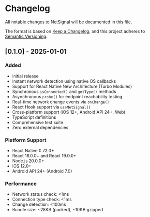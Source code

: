 # Changelog

All notable changes to NetSignal will be documented in this file.

The format is based on [Keep a Changelog](https://keepachangelog.com/en/1.0.0/),
and this project adheres to [Semantic Versioning](https://semver.org/spec/v2.0.0.html).

## [0.1.0] - 2025-01-01

### Added
- Initial release
- Instant network detection using native OS callbacks
- Support for React Native New Architecture (Turbo Modules)
- Synchronous `isConnected()` and `getType()` methods
- Asynchronous `probe()` for endpoint reachability testing
- Real-time network change events via `onChange()`
- React Hook support via `useNetSignal()`
- Cross-platform support (iOS 12+, Android API 24+, Web)
- TypeScript definitions
- Comprehensive test suite
- Zero external dependencies

### Platform Support
- React Native 0.72.0+
- React 18.0.0+ and React 19.0.0+
- Node.js 20.0.0+
- iOS 12.0+
- Android API 24+ (Android 7.0)

### Performance
- Network status check: <1ms
- Connection type check: <1ms
- Change detection: <100ms
- Bundle size: ~28KB (packed), ~10KB gzipped